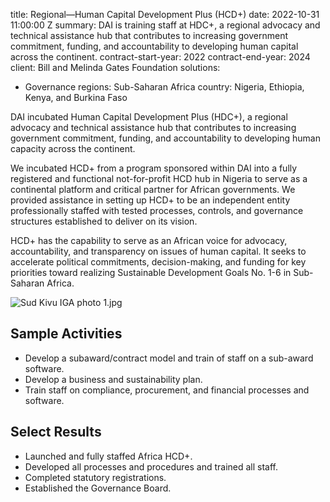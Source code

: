 
title: Regional—Human Capital Development Plus (HCD+)
date: 2022-10-31 11:00:00 Z
summary: DAI is training staff at HDC+, a regional advocacy and technical assistance
  hub that contributes to increasing government commitment, funding, and accountability
  to developing human capital across the continent.
contract-start-year: 2022
contract-end-year: 2024
client: Bill and Melinda Gates Foundation
solutions:
- Governance
regions: Sub-Saharan Africa
country: Nigeria, Ethiopia, Kenya, and Burkina Faso


DAI incubated Human Capital Development Plus (HDC+), a regional advocacy and technical assistance hub that contributes to increasing government commitment, funding, and accountability to developing human capacity across the continent.

We incubated HCD+ from a program sponsored within DAI into a fully registered and functional not-for-profit HCD hub in Nigeria to serve as a continental platform and critical partner for African governments. We provided assistance in setting up HCD+ to be an independent entity professionally staffed with tested processes, controls, and governance structures established to deliver on its vision.

HCD+ has the capability to serve as an African voice for advocacy, accountability, and transparency on issues of human capital. It seeks to accelerate political commitments, decision-making, and funding for key priorities toward realizing Sustainable Development Goals No. 1-6 in Sub-Saharan Africa.

![Sud Kivu IGA photo 1.jpg](/uploads/Sud%20Kivu%20IGA%20photo%201.jpg)

## Sample Activities

* Develop a subaward/contract model and train of staff on a sub-award software.
* Develop a business and sustainability plan.
* Train staff on compliance, procurement, and financial processes and software.

## Select Results

* Launched and fully staffed Africa HCD+.
* Developed all processes and procedures and trained all staff.
* Completed statutory registrations.
* Established the Governance Board.
